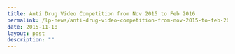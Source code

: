 ```yaml
---
title: Anti Drug Video Competition from Nov 2015 to Feb 2016
permalink: /lp-news/anti-drug-video-competition-from-nov-2015-to-feb-2016/
date: 2015-11-18
layout: post
description: ""
---
```

